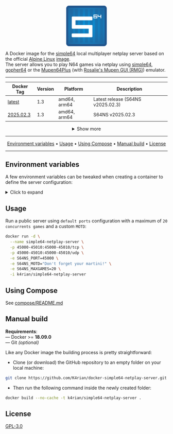 <p align="center">
 <img alt="docker-simple64-netplay-server logo" src="https://raw.githubusercontent.com/K4rian/docker-simple64-netplay-server/assets/icons/logo-docker-simple64-netplay-server.svg" width="25%" align="center">
</p>

A Docker image for the [simple64][1] local multiplayer netplay server based on the official [Alpine Linux][2] [image][3].<br>
The server allows you to play N64 games via netplay using [simple64][1], [gopher64][12] or the [Mupen64Plus][9] (with [Rosalie's Mupen GUI (RMG)][10]) emulator.

---
<div align="center">

Docker Tag     | Version | Platform     | Description
---            | ---     | ---          | ---
[latest][4]    | 1.3     | amd64, arm64 | Latest release (S64NS v2025.02.3)
[2025.02.3][4] | 1.3     | amd64, arm64 | S64NS v2025.02.3

<details>
<summary>Show more</summary>

Docker Tag     | Version | Platform     | Description
---            | ---     | ---          | ---
[2025.02.1][4] | 1.3     | amd64, arm64 | S64NS v2025.02.1
[2025.01.3][4] | 1.3     | amd64, arm64 | S64NS v2025.01.3
[2025.01.1][4] | 1.3     | amd64, arm64 | S64NS v2025.01.1
[2024.12.3][8] | 1.2     | amd64, arm64 | S64NS v2024.12.3
[2024.12.1][8] | 1.2     | amd64, arm64 | S64NS v2024.12.1
[2024.10.1][8] | 1.2     | amd64, arm64 | S64NS v2024.10.1
[2024.06.1][8] | 1.2     | amd64, arm64 | S64NS v2024.06.1
[2024.03.1][7] | 1.1     | amd64, arm64 | S64NS v2024.03.1
[2024.01.1][7] | 1.1     | amd64, arm64 | S64NS v2024.01.1

</details>
</div>

---
<p align="center"><a href="#environment-variables">Environment variables</a> &bull; <a href="#usage">Usage</a> &bull; <a href="#using-compose">Using Compose</a> &bull; <a href="#manual-build">Manual build</a> <!-- &bull; <a href="#see-also">See also</a> --> &bull; <a href="#license">License</a></p>

---
## Environment variables
A few environment variables can be tweaked when creating a container to define the server configuration:

<details>
<summary>Click to expand</summary>

Variable                | Default value                | Description 
---                     | ---                          | ---
S64NS_NAME              | simple64 Netplay Server      | Server name.
S64NS_PORT              | 45000                        | Port<sup>1</sup> to listen on (TCP/UDP).
S64NS_LOGPATH           | simple64-netplay-server.log  | File path to store the logs.
S64NS_MOTD              |                              | Message of the day to display to clients.
S64NS_MAXGAMES          | 10                           | Maximum number of concurrent games.
S64NS_DISABLEBROADCAST  | false                        | (Optional) Disables LAN broadcast.
S64NS_ENABLEAUTH        | false                        | (Optional) Enables [client authentication][11].

> <sup>1</sup> The server requires the following extra ports to be opened: __45001-45010__ (TCP/UDP).

</details>

## Usage
Run a public server using `default ports` configuration with a maximum of `20 concurrents games` and a custom `MOTD`:
```bash
docker run -d \
  --name simple64-netplay-server \
  -p 45000-45010:45000-45010/tcp \
  -p 45000-45010:45000-45010/udp \
  -e S64NS_PORT=45000 \
  -e S64NS_MOTD="Don't forget your martini!" \
  -e S64NS_MAXGAMES=20 \
  -i k4rian/simple64-netplay-server
```

## Using Compose
See [compose/README.md][5]

## Manual build
__Requirements__:<br>
— Docker >= __18.09.0__<br>
— Git *(optional)*

Like any Docker image the building process is pretty straightforward: 

- Clone (or download) the GitHub repository to an empty folder on your local machine:
```bash
git clone https://github.com/K4rian/docker-simple64-netplay-server.git .
```

- Then run the following command inside the newly created folder:
```bash
docker build --no-cache -t k4rian/simple64-netplay-server .
```

<!---
## See also
* __[simple64 Netplay Server Egg](https://github.com/K4rian/)__ — A custom egg of the simple64 Netplay Server for the Pterodactyl Panel.
* __[simple64 Netplay Server Template](https://github.com/K4rian/)__ — A custom template of the simple64 Netplay Server ready to deploy from the Portainer Web UI.
--->

## License
[GPL-3.0][6]

[1]: https://github.com/simple64/simple64 "simple64 Repository"
[2]: https://www.alpinelinux.org/ "Alpine Linux Official Website"
[3]: https://hub.docker.com/_/alpine "Alpine Linux Docker Image"
[4]: https://github.com/K4rian/docker-simple64-netplay-server/blob/master/Dockerfile "Latest Dockerfile"
[5]: https://github.com/K4rian/docker-simple64-netplay-server/tree/master/compose "Compose Files"
[6]: https://github.com/K4rian/docker-simple64-netplay-server/blob/master/LICENSE
[7]: https://github.com/K4rian/docker-simple64-netplay-server/blob/6970f8b95b30746f96b4f1b955de2350999e3786/Dockerfile "Dockerfile v1.1"
[8]: https://github.com/K4rian/docker-simple64-netplay-server/blob/b6a2cc94f7c1344bbe68bb9b6834974c171f6aef/Dockerfile "Dockerfile v1.2"
[9]: https://github.com/mupen64plus/mupen64plus-core "Mupen64Plus-Core Repository"
[10]: https://github.com/Rosalie241/RMG "Rosalie's Mupen GUI (RMG) Repository"
[11]: https://github.com/simple64/simple64-netplay-server/wiki/Client-Authentication "simple64's Client Authentication Wiki entry"
[12]: https://github.com/gopher64/gopher64 "gopher64 Repository"